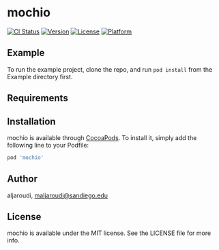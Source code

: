 # mochio

[![CI Status](https://img.shields.io/travis/aljaroudi/mochio.svg?style=flat)](https://travis-ci.org/aljaroudi/mochio)
[![Version](https://img.shields.io/cocoapods/v/mochio.svg?style=flat)](https://cocoapods.org/pods/mochio)
[![License](https://img.shields.io/cocoapods/l/mochio.svg?style=flat)](https://cocoapods.org/pods/mochio)
[![Platform](https://img.shields.io/cocoapods/p/mochio.svg?style=flat)](https://cocoapods.org/pods/mochio)

## Example

To run the example project, clone the repo, and run `pod install` from the Example directory first.

## Requirements

## Installation

mochio is available through [CocoaPods](https://cocoapods.org). To install
it, simply add the following line to your Podfile:

```ruby
pod 'mochio'
```

## Author

aljaroudi, maljaroudi@sandiego.edu

## License

mochio is available under the MIT license. See the LICENSE file for more info.

